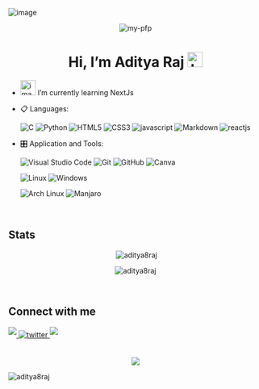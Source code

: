 <img
      src="https://phone-connect.vercel.app/src/github-header.gif"
      alt="image"
    />

<div align="center">

<img src="https://phone-connect.vercel.app/src/pfp.png" alt="my-pfp"/>

# Hi, I’m Aditya Raj <img src="https://raw.githubusercontent.com/iampavangandhi/iampavangandhi/master/gifs/Hi.gif" alt="hand-wave-gif" style="height: 8mm"/>

</div>

- <img style="height: 8mm"
      src="https://emojipedia-us.s3.amazonaws.com/source/skype/289/seedling_1f331.png"
      alt="image"
    /> I’m currently learning NextJs

<p align="center">

- 📋 Languages:

  ![C](https://img.shields.io/badge/c%20-%23323330.svg?&style=for-the-badge&logo=c&logoColor=%23F7)
  ![Python](https://img.shields.io/badge/python%20-00000F.svg?&style=for-the-badge&logo=python&logoColor=%23F7)
  ![HTML5](https://img.shields.io/badge/html5-%23E34F26.svg?style=for-the-badge&logo=html5&logoColor=white)
  ![CSS3](https://img.shields.io/badge/css3-%231572B6.svg?style=for-the-badge&logo=css3&logoColor=white)
  ![javascript](https://img.shields.io/badge/javascript%20-%23323330.svg?&style=for-the-badge&logo=javascript&logoColor=%23F7DF1E)
  ![Markdown](https://img.shields.io/badge/markdown-%23000000.svg?style=for-the-badge&logo=markdown&logoColor=white)
  ![reactjs](https://img.shields.io/badge/react.js%20-%2357c3db.svg?&style=for-the-badge&logo=react.js&logoColor=white)
    <!---
    ![nodejs](https://img.shields.io/badge/node.js%20-%2343853D.svg?&style=for-the-badge&logo=node.js&logoColor=white)
      ![typescropt](https://img.shields.io/badge/TypeScript-007ACC?style=for-the-badge&logo=typescript&logoColor=white)
      ![PHP](https://img.shields.io/badge/php-%23777BB4.svg?style=for-the-badge&logo=php&logoColor=white)
      ![SQL](https://custom-icon-badges.herokuapp.com/badge/SQL-025E8C.svg?logo=database&logoColor=white)
    --->
  <!-- - 🎨 Frameworks -->

    <!-- ![WordPress](https://img.shields.io/badge/WordPress-%23117AC9.svg?style=for-the-badge&logo=WordPress&logoColor=white) -->
    <!-- ![Reactjs](https://img.shields.io/badge/react%20-%2320232a.svg?&style=for-the-badge&logo=react&logoColor=%2361DAFB) -->
    <!---
     ![Nextjs](https://img.shields.io/badge/next.js-000000?style=for-the-badge&logo=nextdotjs&logoColor=white)
     ![redux](https://img.shields.io/badge/Redux-593D88?style=for-the-badge&logo=redux&logoColor=white)
     ![Vue](https://img.shields.io/badge/Vue.js-35495E?style=for-the-badge&logo=vuedotjs&logoColor=4FC08D)
     ![jQuary](https://img.shields.io/badge/jQuery-0769AD?style=for-the-badge&logo=jquery&logoColor=white)
     ![Express](https://img.shields.io/badge/Express.js-000000?style=for-the-badge&logo=express&logoColor=white)
     ![GraphQl](https://img.shields.io/badge/GraphQl-E10098?style=for-the-badge&logo=graphql&logoColor=white)
     ![jwt](https://img.shields.io/badge/JWT-000000?style=for-the-badge&logo=JSON%20web%20tokens&logoColor=white)
     ![Amp](https://img.shields.io/badge/Amp-000?style=for-the-badge&logo=amp&logoColor=005AF0)
    --->
    <!-- ![NPM](https://img.shields.io/badge/npm-CB3837?style=for-the-badge&logo=npm&logoColor=white) -->
    <!-- ![tailwind](https://img.shields.io/badge/Tailwind_CSS-38B2AC?style=for-the-badge&logo=tailwind-css&logoColor=white) -->
    <!-- ![Material ui](https://img.shields.io/badge/Material%20UI-007FFF?style=for-the-badge&logo=mui&logoColor=white) -->
    <!-- ![Bootstrap](https://img.shields.io/badge/bootstrap%20-%23563D7C.svg?&style=for-the-badge&logo=bootstrap&logoColor=white) -->
    <!---
     ![Laravel](https://img.shields.io/badge/Laravel-FF2D20?style=for-the-badge&logo=laravel&logoColor=white)
     ![Codeigniter](https://img.shields.io/badge/Codeigniter-EF4223?style=for-the-badge&logo=codeigniter&logoColor=white)
     ![Prisma](https://img.shields.io/badge/Prisma-3982CE?style=for-the-badge&logo=Prisma&logoColor=white)
    --->

<!-- - 💾 Databases: -->

  <!-- ![MongoDB](https://img.shields.io/badge/MongoDB-%234ea94b.svg?&style=for-the-badge&logo=mongodb&logoColor=white) -->
  <!-- ![MySQL](https://img.shields.io/badge/MySQL-00000F?style=for-the-badge&logo=mysql&logoColor=white) -->
   <!---
    ![MicrosoftSQLServer](https://img.shields.io/badge/Microsoft%20SQL%20Sever-CC2927?style=for-the-badge&logo=microsoft%20sql%20server&logoColor=white)
  --->

- 🎛️ Application and Tools:

  ![Visual Studio Code](https://img.shields.io/badge/Visual%20Studio%20Code-0078d7.svg?style=for-the-badge&logo=visual-studio-code&logoColor=white)
  ![Git](https://img.shields.io/badge/git-%23F05033.svg?style=for-the-badge&logo=git&logoColor=white)
  ![GitHub](https://img.shields.io/badge/github-%23121011.svg?style=for-the-badge&logo=github&logoColor=white)
  ![Canva](https://img.shields.io/badge/Canva-%2300C4CC.svg?style=for-the-badge&logo=Canva&logoColor=white)
  <!-- ![Xmapp](https://img.shields.io/badge/Xampp-F37623?style=for-the-badge&logo=xampp&logoColor=white) -->

  ![Linux](https://img.shields.io/badge/Linux-FCC624?style=for-the-badge&logo=linux&logoColor=black)
  ![Windows](https://img.shields.io/badge/Windows-0078D6?style=for-the-badge&logo=windows&logoColor=white)

  <!--
    ![postman](https://img.shields.io/badge/Postman-FF6C37?style=for-the-badge&logo=Postman&logoColor=white)
    ![Razorpay](https://img.shields.io/badge/Razorpay-02042B?style=for-the-badge&logo=razorpay&logoColor=3395FF)
    ![Zorin](https://img.shields.io/badge/Zorin%20OS-0CC1F3?style=for-the-badge&logo=zorin&logoColor=white)
    ![Microsoft Office](https://img.shields.io/badge/Microsoft_Office-D83B01?style=for-the-badge&logo=microsoft-office&logoColor=white)
    ![Microsoft Excel](https://img.shields.io/badge/Microsoft_Excel-217346?style=for-the-badge&logo=microsoft-excel&logoColor=white)
  -->

  ![Arch Linux](https://img.shields.io/badge/Arch_Linux-%23000000?style=for-the-badge&logo=archlinux&logoColor=white)
  ![Manjaro](https://img.shields.io/badge/manjaro-009688?style=for-the-badge&logo=manjaro&logoColor=white)

<!-- simle icons -->
</p>

<br>

## Stats

<div align="center"> 
<p>&nbsp;<img align="center" src="https://github-readme-stats.vercel.app/api?username=aditya8raj&show_icons=true&theme=dark" alt="aditya8raj" /></p>

<p><img align="center" src="https://github-readme-streak-stats.herokuapp.com?user=aditya8raj&theme=dark&hide_border=true&border_radius=15.2&date_format=j%20M%5B%20Y%5D" alt="aditya8raj" /></p>
</div>

<br>

## Connect with me

<a href="https://www.instagram.com/aaaditya.raj" target="_blank">
<img src="https://img.shields.io/badge/instagram-%ff5851db.svg?color=f02b9a&style=for-the-badge&logo=instagram&logoColor=white" t=instagram style="margin-bottom: 5px;" />
</a>
<a href="https://twitter.com/nerdinbiz" target="_blank">
<img src=https://img.shields.io/badge/X%20(Twitter)-%2300acee.svg?color=141414&style=for-the-badge&logo=x&logoColor=white alt=twitter style="margin-bottom: 5px;" />
</a>
<a href="https://discord.gg/cq3yDd3Ked" target="_blank">
<img src="https://img.shields.io/badge/discord-%ff5851db.svg?color=blue&style=for-the-badge&logo=discord&logoColor=white" t=discord style="margin-bottom: 5px;" />
</a>

</a>

<br/>
<br/>

<p align="center">
    <img src="https://phone-connect.vercel.app/src/Ramen.gif" />
</p>

<p align="left"> <img src="https://komarev.com/ghpvc/?username=aditya8raj&label=Profile%20views&color=blueviolet&style=flat" alt="aditya8raj" /> </p>
